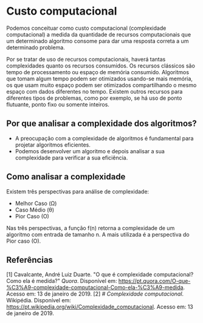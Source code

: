 ﻿# Custo computacional

Podemos conceituar como custo computacional (complexidade computacional) a medida da quantidade de recursos computacionais que um determinado algoritmo consome para dar uma resposta correta a um determinado problema. 

Por se tratar de uso de recursos computacionais, haverá tantas complexidades quanto os recursos consumidos. Os recursos clássicos são tempo de processamento ou espaço de memória consumido. Algoritmos que tomam algum tempo podem ser otimizados usando-se mais memória, os que usam muito espaço podem ser otimizados compartilhando o mesmo espaço com dados diferentes no tempo. Existem outros recursos para diferentes tipos de problemas, como por exemplo, se há uso de ponto flutuante, ponto fixo ou somente inteiros. 


## Por que analisar a complexidade dos algoritmos?

 - A preocupação com a complexidade de algoritmos é fundamental para projetar algoritmos eficientes. 
 - Podemos desenvolver um algoritmo e depois analisar a sua complexidade para verificar a sua eficiência. 

## Como analisar a complexidade

Existem três perspectivas para análise de complexidade:

 - Melhor Caso (Ω)
 -  Caso Médio (θ)
 -  Pior Caso (O)

Nas três perspectivas, a função f(n) retorna a
complexidade de um algoritmo com entrada de
tamanho n.
A mais utilizada é a perspectiva do Pior caso (O).

## Referências

 
[1] Cavalcante, André Luiz Duarte. "O que é complexidade computacional? Como ela é medida?" *Quora*. Disponível em: <https://pt.quora.com/O-que-%C3%A9-complexidade-computacional-Como-ela-%C3%A9-medida>. Acesso em: 13 de janeiro de 2019.
[2] *# Complexidade computacional*. Wikipédia. Disponível em: <https://pt.wikipedia.org/wiki/Complexidade_computacional>. Acesso em: 13 de janeiro de 2019.
